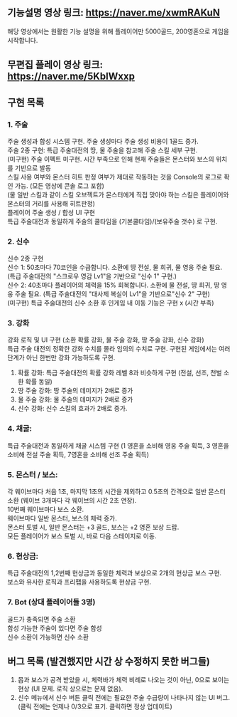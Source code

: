 
## 기능설명 영상 링크: https://naver.me/xwmRAKuN 
해당 영상에서는 원활한 기능 설명을 위해 플레이어만 5000골드, 200영혼으로 게임을 시작합니다.
## 무편집 플레이 영상 링크: https://naver.me/5KbIWxxp
## 구현 목록
### 1.  주술
 주술 생성과 합성 시스템 구현. 주술 생성마다 주술 생성 비용이 1골드 증가.  
 주술 2종 구현: 특급 주술대전의 땅, 물 주술을 참고해 주술 스킬 세부 구현.  
  (미구현)  주술 이펙트 미구현. 시간 부족으로 인해 현재 주술들은 몬스터와 보스의 위치를 기반으로 발동   
스킬 사용 여부와 몬스터 히트 판정 여부가 제대로 작동하는 것을 Console의 로그로 확인 가능. (모든 영상에 콘솔 로그 포함)  
(물 일반 스킬과 같이 스킬 오브젝트가 몬스터에게 직접 맞아야 하는 스킬은 플레이어와 몬스터의 거리를 사용해 히트판정)  
 플레이어 주술 생성 / 합성 UI 구현  
특급 주술대전과 동일하게 주술의 쿨타임을 (기본쿨타임)/(보유주술 갯수) 로 구현.  
  
### 2. 신수 
신수 2종 구현  
신수 1: 50초마다 70코인을 수급합니다. 소환에 땅 전설, 물 희귀, 물 영웅 주술 필요. (특급 주술대전의 "스크로우 영감 Lv1"을 기반으로 "신수 1" 구현.)  
신수 2: 40초마다 플레이어의 체력을 15% 회복합니다. 소환에 물 전설, 땅 희귀, 땅 영웅 주술 필요. (특급 주술대전의 "대사제 복실이 Lv1"을 기반으로"신수 2" 구현)  
(미구현) 특급 주술대전의 신수 소환 후 인게임 내 이동 기능은 구현 x (시간 부족)  
  
### 3. 강화
강화 로직 및 UI 구현 (소환 확률 강화, 물 주술 강화, 땅 주술 강화, 신수 강화)  
특급 주술 대전의 정확한 강화 수치를 몰라 임의의 수치로 구현. 구현된 게임에서는 여러 단계가 아닌 한번만 강화 가능하도록 구현.  
1. 확률 강화: 특급 주술대전의 확률 강화 레벨 8과 비슷하게 구현 (전설, 선조, 천벌 소환 확률 동일)  
2. 땅 주술 강화: 땅 주술의 데미지가 2배로 증가  
3. 물 주술 강화: 물 주술의 데미지가 2배로 증가  
4. 신수 강화: 신수 스킬의 효과가 2배로 증가.  
  
### 4. 채굴:
특급 주술대전과 동일하게 채굴 시스템 구현 (1 영혼을 소비해 영웅 주술 획득, 3 영혼을 소비해 전설 주술 획득, 7영혼을 소비해 선조 주술 획득)  
  
### 5. 몬스터 / 보스:
각 웨이브마다 처음 1초, 마지막 1초의 시간을 제외하고 0.5초의 간격으로 일반 몬스터 소환 (웨이브 3개마다 각 웨이브의 시간 2초 연장).  
10번째 웨이브마다 보스 소환.  
웨이브마다 일반 몬스터, 보스의 체력 증가.  
몬스터 토벌 시, 일반 몬스터는 +3 골드, 보스는 +2 영혼 보상 드랍.  
모든 플레이어가 보스 토벌 시, 바로 다음 스테이지로 이동.  
  
### 6. 현상금:
특급 주술대전의 1,2번째 현상금과 동일한 체력과 보상으로 2개의 현상금 보스 구현.  
보스와 유사한 로직과 프리팹을 사용하도록 현상금 구현.  
  
### 7. Bot (상대 플레이어들 3명)  
골드가 충족되면 주술 소환  
합성 가능한 주술이 있다면 주술 합성  
신수 소환이 가능하면 신수 소환  
  
## 버그 목록 (발견했지만 시간 상 수정하지 못한 버그들)  
1.  몹과 보스가 공격 받았을 시, 체력바가 체력 비례로 나오는 것이 아닌, 0으로 보이는 현상 (UI 문제. 로직 상으로는 문제 없음).  
2. 신수 메뉴에서 신수 버튼 클릭 전에는 필요한 주술 수급량이 나타나지 않는 UI 버그. (클릭 전에는 언제나 0/3으로 표기. 클릭하면 정상 업데이트)  
